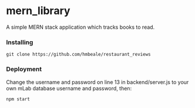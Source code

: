 # mern_library
A simple MERN stack application which tracks books to read. 

### Installing
```
git clone https://github.com/hmbeale/restaurant_reviews
```

### Deployment
Change the username and password on line 13 in backend/server.js to your own mLab database username and password, then:

```
npm start
```
